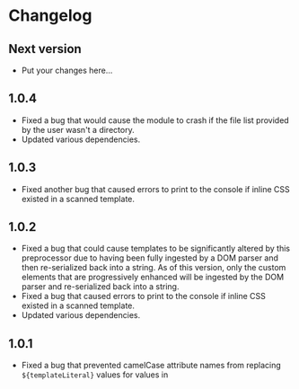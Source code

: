 # Changelog

## Next version

- Put your changes here...

## 1.0.4

- Fixed a bug that would cause the module to crash if the file list provided by the user wasn't a directory.
- Updated various dependencies.

## 1.0.3

- Fixed another bug that caused errors to print to the console if inline CSS existed in a scanned template.

## 1.0.2

- Fixed a bug that could cause templates to be significantly altered by this preprocessor due to having been fully ingested by a DOM parser and then re-serialized back into a string. As of this version, only the custom elements that are progressively enhanced will be ingested by the DOM parser and re-serialized back into a string.
- Fixed a bug that caused errors to print to the console if inline CSS existed in a scanned template.
- Updated various dependencies.

## 1.0.1

- Fixed a bug that prevented camelCase attribute names from replacing `${templateLiteral}` values for values in <template> markup.
- Updated various dependencies.

## 1.0.0

- Initial commit.
